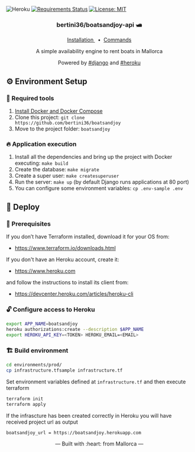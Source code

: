 ![Heroku](https://heroku-badge.herokuapp.com/?app=heroku-badge)
[![Requirements Status](https://requires.io/github/bertini36/boatsandjoy/requirements.svg?branch=v2)](https://requires.io/github/bertini36/boatsandjoy/requirements/?branch=v2)
[![License: MIT](https://img.shields.io/badge/License-MIT-blue.svg)](https://opensource.org/licenses/MIT)

<h3 align="center">
    bertini36/boatsandjoy-api 🛥️
</h3>
<p align="center">
  <a href="#-environment-setup" target="_blank">
    Installation
  </a>&nbsp;&nbsp;•&nbsp;
  <a href="https://github.com/bertini36/boatsandjoy/blob/v2/Makefile" target="_blank">
    Commands
  </a>
</p>
<p align="center">
A simple availability engine to rent boats in Mallorca
</p>
<p align="center">
Powered by <a href="https://www.djangoproject.com//" target="_blank">#django</a> and
<a href="https://www.heroku.com/" target="_blank">#heroku</a>
</p>

## ⚙️ Environment Setup

### 🐳 Required tools

1. [Install Docker and Docker Compose](https://www.docker.com/get-started)
2. Clone this project: `git clone https://github.com/bertini36/boatsandjoy`
3. Move to the project folder: `boatsandjoy`

### 🔥 Application execution

1. Install all the dependencies and bring up the project with Docker executing: `make build`
2. Create the database: `make migrate`
3. Create a super user: `make createsuperuser`
4. Run the server: `make up` (by default Django runs applications at 80 port)
5. You can configure some environment variables: `cp .env-sample .env`

## 🚀 Deploy

### 📝 Prerequisites

If you don’t have Terraform installed, download it for your OS from: 

- https://www.terraform.io/downloads.html

If you don't have an Heroku account, create it:

- https://www.heroku.com

and follow the instructions to install its client from:

- https://devcenter.heroku.com/articles/heroku-cli

### 🔓 Configure access to Heroku

```bash
export APP_NAME=boatsandjoy
heroku authorizations:create --description $APP_NAME
export HEROKU_API_KEY=<TOKEN> HEROKU_EMAIL=<EMAIL>
```

### 🏗️  Build environment

```bash
cd environments/prod/
cp infrastructure.tfsample infrastructure.tf
```

Set environment variables defined at `infrastructure.tf` and then execute terraform

```bash
terraform init
terraform apply
```

If the infrascture has been created correctly in Heroku you will have received project url as output
```
boatsandjoy_url = https://boatsandjoy.herokuapp.com
```

<p align="center">&mdash; Built with :heart: from Mallorca &mdash;</p>

